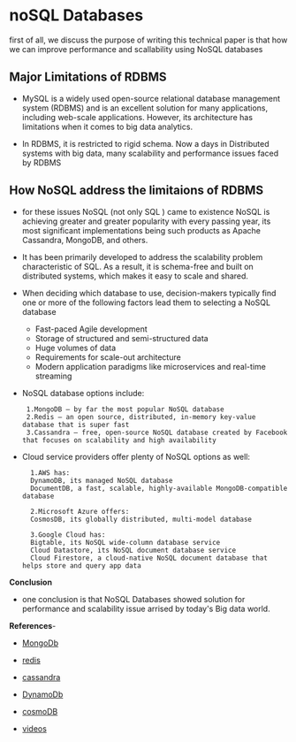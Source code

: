# **noSQL Databases**


first of all, we discuss the purpose of writing this technical paper is that how we can improve performance and scallability using NoSQL databases

## **Major Limitations of RDBMS**

- MySQL is a widely used open-source relational database management system (RDBMS) and is an excellent solution for many applications, including web-scale applications. However, its architecture has limitations when it comes to big data analytics.

- In RDBMS, it is restricted to  rigid schema. Now a days in Distributed systems with big data, many scalability and performance issues faced by RDBMS

## How NoSQL  address the limitaions of RDBMS

- for these issues NoSQL (not only SQL ) came to existence NoSQL is achieving greater and greater popularity with every passing year, its most significant implementations being such products as Apache Cassandra, MongoDB, and others.

- It has been primarily developed to address the scalability problem characteristic of SQL. As a result, it is schema-free and built on distributed systems, which makes it easy to scale and shared.
- When deciding which database to use, decision-makers typically find one or more of the following factors lead them to selecting a NoSQL database 

  - Fast-paced Agile development
  - Storage of structured and semi-structured data
  - Huge volumes of data
  - Requirements for scale-out architecture
  - Modern application paradigms like microservices and real-time streaming
  

- NoSQL database options include:

       1.MongoDB – by far the most popular NoSQL database
       2.Redis – an open source, distributed, in-memory key-value database that is super fast
       3.Cassandra – free, open-source NoSQL database created by Facebook that focuses on scalability and high availability


- Cloud service providers offer plenty of NoSQL options as well:

        1.AWS has:
        DynamoDB, its managed NoSQL database
        DocumentDB, a fast, scalable, highly-available MongoDB-compatible database

        2.Microsoft Azure offers:
        CosmosDB, its globally distributed, multi-model database

        3.Google Cloud has:
        Bigtable, its NoSQL wide-column database service
        Cloud Datastore, its NoSQL document database service
        Cloud Firestore, a cloud-native NoSQL document database that helps store and query app data


**Conclusion**
- one conclusion is that NoSQL Databases showed  solution for performance and scalability issue arrised by today's Big data world.
  
**References**-
   - [MongoDb](https://www.mongodb.com/nosql-explained)
   - [redis](https://faun.pub/redis-features-and-use-cases-307d9ca0a231)
   - [cassandra](https://ubuntu.com/blog/apache-cassandra-top-benefits)
  
   - [DynamoDb](https://aws.amazon.com/dynamodb/)
   - [cosmoDB](https://docs.microsoft.com/en-us/azure/cosmos-db/introduction)
   - [videos](https://www.youtube.com/watch?v=CJy0_iUdr3g)
